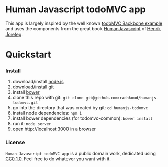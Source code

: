 # Human Javascript todoMVC app

This app is largely inspired by the well known [todoMVC Backbone example](https://github.com/tastejs/todomvc) and uses the components from the great book [HumanJavascript](http://humanjavascript.com) of [Henrik Joreteg](https://twitter.com/HenrikJoreteg).

# Quickstart

### Install

1. download/install [node.js](http://nodejs.org/)
1. download/install [git](http://git-scm.com/)
1. install [bower](http://http://bower.io/)
1. clone this repo with git: `git clone git@github.com:rachkoud/humanjs-todomvc.git`
1. go into the directory that was created by git: `cd humanjs-todomvc`
1. install node dependencies: `npm i`
1. install bower dependencies (for todomvc-common): `bower install`
1. run it: `node server`
1. open http://localhost:3000 in a browser

### License

`Human Javascript todoMVC app` is a public domain work, dedicated using
[CC0 1.0](https://creativecommons.org/publicdomain/zero/1.0/). Feel free to do
whatever you want with it.
